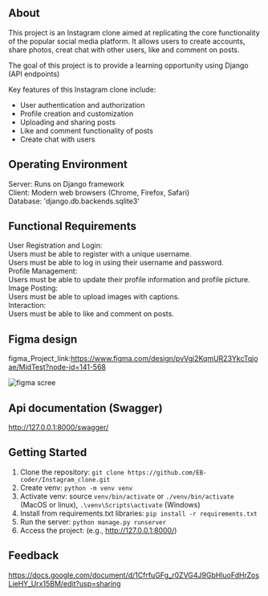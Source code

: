 ## About

This project is an Instagram clone aimed at replicating the core functionality of the popular social media platform. It allows users to create accounts, share photos, creat chat with other users, like and comment on posts. 

The goal of this project is to provide a learning opportunity using Django (API endpoints)

Key features of this Instagram clone include:
- User authentication and authorization
- Profile creation and customization
- Uploading and sharing posts
- Like and comment functionality of posts
- Create chat with users

## Operating Environment
Server: Runs on Django framework<br>
Client: Modern web browsers (Chrome, Firefox, Safari)<br>
Database: 'django.db.backends.sqlite3'<br>

## Functional Requirements
User Registration and Login:<br>
Users must be able to register with a unique username.<br>
Users must be able to log in using their username and password.<br>
Profile Management:<br>
Users must be able to update their profile information and profile picture.<br>
Image Posting:<br>
Users must be able to upload images with captions.<br>
Interaction:<br>
Users must be able to like and comment on posts.<br>

## Figma design

figma_Project_link:https://www.figma.com/design/pvVgi2KqmUR23YkcTqjoae/MidTest?node-id=141-568

![figma scree](https://github.com/EB-coder/Instagram_clone/assets/73636880/2fe66836-ff39-42d8-9edc-8757199fcbd2)

## Api documentation (Swagger)
http://127.0.0.1:8000/swagger/
## Getting Started

1. Clone the repository: ```git clone https://github.com/EB-coder/Instagram_clone.git``` <br>
2. Create venv: ```python -m venv venv```<br>
3. Activate venv: source ```venv/bin/activate``` or ```./venv/bin/activate``` (MacOS or linux), ```.\venv\Scripts\activate``` (Windows)<br>
4. Install from requirements.txt libraries: ```pip install -r requirements.txt```<br>
5. Run the server: ```python manage.py runserver```<br>
6. Access the project: (e.g., http://127.0.0.1:8000/)

## Feedback
https://docs.google.com/document/d/1CfrfuGFg_r0ZVG4J9GbHluoFdHrZosLieHY_Urx15BM/edit?usp=sharing
